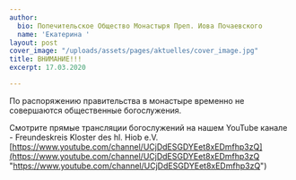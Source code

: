 ```yaml
---
author:
  bio: Попечительское Общество Монастыря Преп. Иова Почаевского
  name: 'Екатерина '
layout: post
cover_image: "/uploads/assets/pages/aktuelles/cover_image.jpg"
title: ВНИМАНИЕ!!!
excerpt: 17.03.2020

---
```

По распоряжению правительства в монастыре временно не совершаются общественные богослужения.

Смотрите прямые трансляции богослужений на нашем YouTube канале - Freundeskreis Kloster des hl. Hiob e.V.  
[https://www.youtube.com/channel/UCjDdESGDYEet8xEDmfhp3zQ](https://www.youtube.com/channel/UCjDdESGDYEet8xEDmfhp3zQ "https://www.youtube.com/channel/UCjDdESGDYEet8xEDmfhp3zQ")